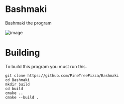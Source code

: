 # Bashmaki
Bashmaki the program

![image](https://github.com/PineTreePizza/Bashmaki/assets/77921296/1e599a36-2066-422f-8014-6e41da6657ad)

# Building

To build this program you must run this.

```
git clone https://github.com/PineTreePizza/Bashmaki
cd Bashmaki
mkdir build
cd build
cmake ..
cmake --build .
```
